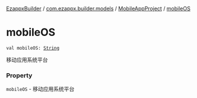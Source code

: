 [EzappxBuilder](../../index.md) / [com.ezappx.builder.models](../index.md) / [MobileAppProject](index.md) / [mobileOS](./mobile-o-s.md)

# mobileOS

`val mobileOS: `[`String`](https://kotlinlang.org/api/latest/jvm/stdlib/kotlin/-string/index.html)

移动应用系统平台

### Property

`mobileOS` - 移动应用系统平台